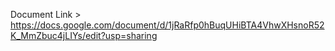 Document Link > https://docs.google.com/document/d/1jRaRfp0hBuqUHiBTA4VhwXHsnoR52K_MmZbuc4jLIYs/edit?usp=sharing
